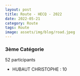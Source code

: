 ```yaml
---
layout: post
title: Route - HECQ - 2022
date: 2022-05-21
category: Route
tags: Route
image: assets/img/blog/road.jpeg
---
```


### 3ème Catégorie
52 participants
- HUBAUT CHRISTOPHE : 10

